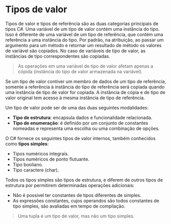 # Tipos de valor

Tipos de valor e tipos de referência são as duas categorias principais de tipos C#. Uma variável de um tipo de valor contém uma instância do tipo. Isso é diferente de uma variável de um tipo de referência, que contém uma referência a uma instância do tipo. Por padrão, na atribuição, ao passar um argumento para um método e retornar um resultado de método os valores de variável são copiados. No caso de variáveis de tipo de valor, as instâncias de tipo correspondentes são copiadas.

> As operações em uma variável de tipo de valor afetam apenas a cópida (instância do tipo de valor armazenada na variável).

Se um tipo de valor contiver um membro de dados de um tipo de referência, somente a referência à instância do tipo de referência será copiada quando uma instância de tipo de valor for copiada. A instância de cópia e de tipo de valor original tem acesso à mesma instância de tipo de referência.

Um tipo de valor pode ser de uma das duas seguintes modalidades:

- **Tipo de estrutura**: encapsula dados e funcionalidade relacionada.
- **Tipo de enumeração**: é definido por um conjunto de constantes nomeadas e representa uma escolha ou uma combinação de opções.

O C# fornece os seguintes tipos de valor internos, também conhecidos como **tipos simples**:

- Tipos numéricos integrais.
- Tipos numéricos de ponto flutuante.
- Tipo booliano.
- Tipo caractere (char).

Todos os tipos simples são tipos de estrutura, e diferem de outros tipos de estrutura por permitirem determinadas operações adicionais:

- Não é possível ter constantes de tipos diferentes de simples.
- As expressões constantes, cujos operandos são todos constantes de tipo simples, são avaliadas em tempo de compilação.

> Uma tupla é um tipo de valor, mas não um tipo simples.
